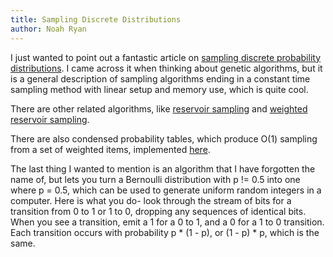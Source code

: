 ```yaml
---
title: Sampling Discrete Distributions
author: Noah Ryan
---
```


I just wanted to point out a fantastic article on [sampling discrete probability distributions](http://www.keithschwarz.com/darts-dice-coins/).
I came across it when thinking about genetic algorithms, but it is a general description of sampling algorithms ending in a constant time sampling method
with linear setup and memory use, which is quite cool.


There are other related algorithms, like [reservoir sampling](https://en.wikipedia.org/wiki/Reservoir_sampling) and
[weighted reservoir sampling](https://blog.plover.com/prog/weighted-reservoir-sampling.html).


There are also condensed probability tables, which produce O(1) sampling from a set of weighted items, implemented
[here](https://hackage.haskell.org/package/mwc-random-0.13.6.0/docs/System-Random-MWC-CondensedTable.html).


The last thing I wanted to mention is an algorithm that I have forgotten the name of, but lets you turn a Bernoulli distribution with p != 0.5
into one where p = 0.5, which can be used to generate uniform random integers in a computer. Here is what you do- look through the stream of
bits for a transition from 0 to 1 or 1 to 0, dropping any sequences of identical bits. When you see a transition, emit a 1 for a 0 to 1, and a
0 for a 1 to 0 transition. Each transition occurs with probability p * (1 - p), or (1 - p) * p, which is the same.


